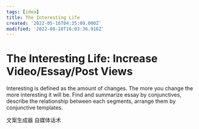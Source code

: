 ```yaml
---
tags: [idea]
title: The Interesting Life
created: '2022-05-16T04:35:09.000Z'
modified: '2022-08-18T16:03:36.916Z'
---
```


# The Interesting Life: Increase Video/Essay/Post Views

Interesting is defined as the amount of changes. The more you change the more interesting it will be.
Find and summarize essay by conjunctives, describe the relationship between each segments, arrange them by conjunctive templates.

文案生成器 自媒体话术
